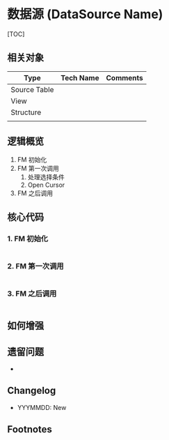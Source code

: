 # 数据源 (DataSource Name)

[TOC]

## 相关对象

| Type         | Tech Name | Comments |
| ------------ | --------- | -------- |
| Source Table |           |          |
| View         |           |          |
| Structure    |           |          |
|              |           |          |



## 逻辑概览

1. FM 初始化
2. FM 第一次调用
   1. 处理选择条件
   2. Open Cursor
3. FM 之后调用

## 核心代码

### 1. FM 初始化

``` ABAP

```

### 2. FM 第一次调用 

``` ABAP

```

### 3. FM 之后调用

``` ABAP

```



## 如何增强




## 遗留问题
* 


## Changelog

* YYYMMDD: New

## Footnotes